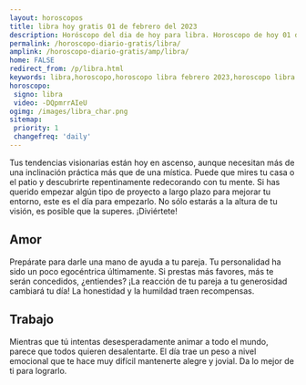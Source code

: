 ```yaml
---
layout: horoscopos
title: libra hoy gratis 01 de febrero del 2023 
description: Horóscopo del dia de hoy para libra. Horoscopo de hoy 01 de febrero del 2023. Las predicciones de amor, trabajo, vida personal gratis.
permalink: /horoscopo-diario-gratis/libra/
amplink: /horoscopo-diario-gratis/amp/libra/
home: FALSE
redirect_from: /p/libra.html
keywords: libra,horoscopo,horoscopo libra febrero 2023,horoscopo libra hoy,tarot libra febrero 2023,horoscopo libra,tarot libra hoy,horoscopo de hoy,horoscopo diario,tarot del amor,horoscopo de hoy libra,horoscopo diario del tarot, Horoscopo de hoy libra 01 de febrero del 2023,horóscopo del día,signos zodiacales 2023, el horoscopo de hoy
horoscopo:
 signo: libra
 video: -DQpmrrAIeU
ogimg: /images/libra_char.png
sitemap:
 priority: 1
 changefreq: 'daily'
---
```



Tus tendencias visionarias están hoy en ascenso, aunque necesitan más de una inclinación práctica más que de una mística. Puede que mires tu casa o el patio y descubrirte repentinamente redecorando con tu mente. Si has querido empezar algún tipo de proyecto a largo plazo para mejorar tu entorno, este es el día para empezarlo. No sólo estarás a la altura de tu visión, es posible que la superes. ¡Diviértete!

## Amor

Prepárate para darle una mano de ayuda a tu pareja. Tu personalidad ha sido un poco egocéntrica últimamente. Si prestas más favores, más te serán concedidos, ¿entiendes? ¡La reacción de tu pareja a tu generosidad cambiará tu día! La honestidad y la humildad traen recompensas.

## Trabajo

Mientras que tú intentas desesperadamente animar a todo el mundo, parece que todos quieren desalentarte. El día trae un peso a nivel emocional que te hace muy difícil mantenerte alegre y jovial. Da lo mejor de ti para lograrlo.